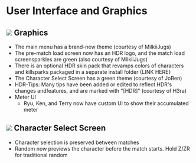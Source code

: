 # User Interface and Graphics

## ![](../images/Aspose.Words.f93ce4e3-25f6-48dc-9813-fc237aafe008.002.png) Graphics
- The main menu has a brand-new theme (courtesy of MilkiiJugs)
- The pre-match load screen now has an HDR logo, and the match load screensparkles are green (also courtesy of MilkiiJugs)
- There is an optional HDR skin pack that revamps colors of characters and killsparks packaged in a separate install folder {LINK HERE}
- The Character Select Screen has a green theme (courtesy of JoBen)
- HDR-Tips: Many tips have been added or edited to reflect HDR's changes andfeatures, and are marked with "[HDR]" (courtesy of H3ra)
- Meter UI
  - Ryu, Ken, and Terry now have custom UI to show their accumulated meter

## ![](../images/Aspose.Words.f93ce4e3-25f6-48dc-9813-fc237aafe008.002.png) Character Select Screen
- Character selection is preserved between matches
- Random now previews the character before the match starts. Hold Z/ZR for traditional random